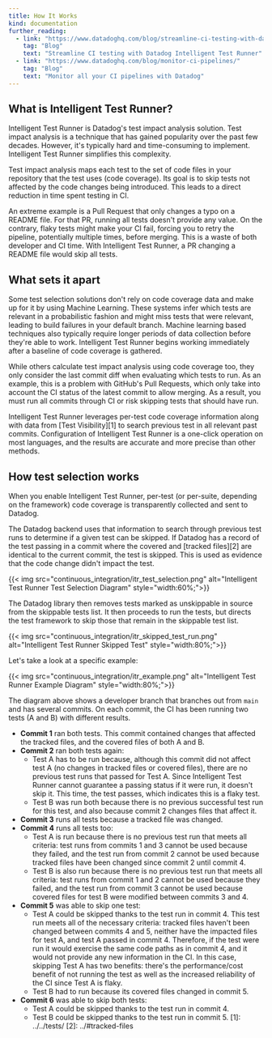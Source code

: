 ```yaml
---
title: How It Works
kind: documentation
further_reading:
  - link: "https://www.datadoghq.com/blog/streamline-ci-testing-with-datadog-intelligent-test-runner/"
    tag: "Blog"
    text: "Streamline CI testing with Datadog Intelligent Test Runner"
  - link: "https://www.datadoghq.com/blog/monitor-ci-pipelines/"
    tag: "Blog"
    text: "Monitor all your CI pipelines with Datadog"
---
```


## What is Intelligent Test Runner?

Intelligent Test Runner is Datadog's test impact analysis solution. Test impact analysis is a technique that has gained popularity over the past few decades. However, it's typically hard and time-consuming to implement. Intelligent Test Runner simplifies this complexity.

Test impact analysis maps each test to the set of code files in your repository that the test uses (code coverage). Its goal is to skip tests not affected by the code changes being introduced. This leads to a direct reduction in time spent testing in CI.

An extreme example is a Pull Request that only changes a typo on a README file. For that PR, running all tests doesn't provide any value. On the contrary, flaky tests might make your CI fail, forcing you to retry the pipeline, potentially multiple times, before merging. This is a waste of both developer and CI time. With Intelligent Test Runner, a PR changing a README file would skip all tests.

## What sets it apart

Some test selection solutions don't rely on code coverage data and make up for it by using Machine Learning. These systems infer which tests are relevant in a probabilistic fashion and might miss tests that were relevant, leading to build failures in your default branch. Machine learning based techniques also typically require longer periods of data collection before they're able to work. Intelligent Test Runner begins working immediately after a baseline of code coverage is gathered.

While others calculate test impact analysis using code coverage too, they only consider the last commit diff when evaluating which tests to run. As an example, this is a problem with GitHub's Pull Requests, which only take into account the CI status of the latest commit to allow merging. As a result, you must run all commits through CI or risk skipping tests that should have run.

Intelligent Test Runner leverages per-test code coverage information along with data from [Test Visibility][1] to search previous test in all relevant past commits. Configuration of Intelligent Test Runner is a one-click operation on most languages, and the results are accurate and more precise than other methods.


## How test selection works

When you enable Intelligent Test Runner, per-test (or per-suite, depending on the framework) code coverage is transparently collected and sent to Datadog.

The Datadog backend uses that information to search through previous test runs to determine if a given test can be skipped. If Datadog has a record of the test passing in a commit where the covered and [tracked files][2] are identical to the current commit, the test is skipped. This is used as evidence that the code change didn't impact the test.

{{< img src="continuous_integration/itr_test_selection.png" alt="Intelligent Test Runner Test Selection Diagram" style="width:60%;">}}

The Datadog library then removes tests marked as unskippable in source from the skippable tests list. It then proceeds to run the tests, but directs the test framework to skip those that remain in the skippable test list.

{{< img src="continuous_integration/itr_skipped_test_run.png" alt="Intelligent Test Runner Skipped Test" style="width:80%;">}}

Let's take a look at a specific example:

{{< img src="continuous_integration/itr_example.png" alt="Intelligent Test Runner Example Diagram" style="width:80%;">}}

The diagram above shows a developer branch that branches out from `main` and has several commits. On each commit, the CI has been running two tests (A and B) with different results.

- **Commit 1** ran both tests. This commit contained changes that affected the tracked files, and the covered files of both A and B.
- **Commit 2** ran both tests again:
  - Test A has to be run because, although this commit did not affect test A (no changes in tracked files or covered files), there are no previous test runs that passed for Test A. Since Intelligent Test Runner cannot guarantee a passing status if it were run, it doesn't skip it. This time, the test passes, which indicates this is a flaky test.
  - Test B was run both because there is no previous successful test run for this test, and also because commit 2 changes files that affect it.
- **Commit 3** runs all tests because a tracked file was changed.
- **Commit 4** runs all tests too:
  - Test A is run because there is no previous test run that meets all criteria: test runs from commits 1 and 3 cannot be used because they failed, and the test run from commit 2 cannot be used because tracked files have been changed since commit 2 until commit 4.
  - Test B is also run because there is no previous test run that meets all criteria: test runs from commit 1 and 2 cannot be used because they failed, and the test run from commit 3 cannot be used because covered files for test B were modified between commits 3 and 4.
- **Commit 5** was able to skip one test:
  - Test A could be skipped thanks to the test run in commit 4. This test run meets all of the necessary criteria: tracked files haven't been changed between commits 4 and 5, neither have the impacted files for test A, and test A passed in commit 4. Therefore, if the test were run it would exercise the same code paths as in commit 4, and it would not provide any new information in the CI. In this case, skipping Test A has two benefits: there's the performance/cost benefit of not running the test as well as the increased reliability of the CI since Test A is flaky.
  - Test B had to run because its covered files changed in commit 5.
- **Commit 6** was able to skip both tests:
  - Test A could be skipped thanks to the test run in commit 4.
  - Test B could be skipped thanks to the test run in commit 5.
[1]: ../../tests/
[2]: ../#tracked-files

